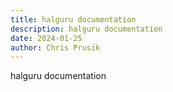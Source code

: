 ```yaml
---
title: halguru documentation
description: halguru documentation
date: 2024-01-25
author: Chris Prusik
---
```


halguru documentation